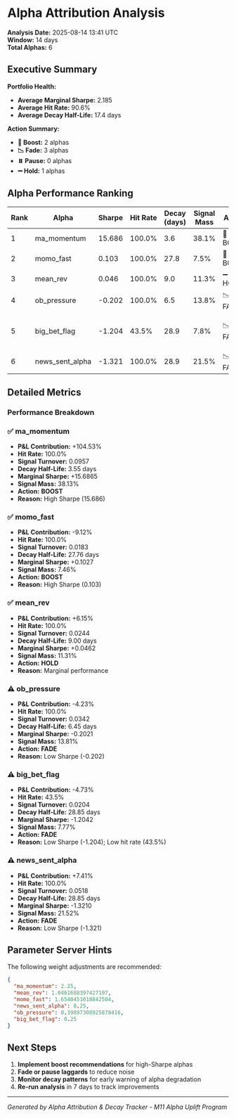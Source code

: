# Alpha Attribution Analysis

**Analysis Date:** 2025-08-14 13:41 UTC  
**Window:** 14 days  
**Total Alphas:** 6

## Executive Summary

**Portfolio Health:**
- **Average Marginal Sharpe:** 2.185
- **Average Hit Rate:** 90.6%
- **Average Decay Half-Life:** 17.4 days

**Action Summary:**
- **🚀 Boost:** 2 alphas
- **📉 Fade:** 3 alphas  
- **⏸️ Pause:** 0 alphas
- **➖ Hold:** 1 alphas

## Alpha Performance Ranking

| Rank | Alpha | Sharpe | Hit Rate | Decay (days) | Signal Mass | Action | Reason |
|------|-------|--------|----------|--------------|-------------|--------|---------|
| 1 | ma_momentum | 15.686 | 100.0% | 3.6 | 38.1% | 🚀 BOOST | High Sharpe (15.686) |
| 2 | momo_fast | 0.103 | 100.0% | 27.8 | 7.5% | 🚀 BOOST | High Sharpe (0.103) |
| 3 | mean_rev | 0.046 | 100.0% | 9.0 | 11.3% | ➖ HOLD | Marginal performance |
| 4 | ob_pressure | -0.202 | 100.0% | 6.5 | 13.8% | 📉 FADE | Low Sharpe (-0.202) |
| 5 | big_bet_flag | -1.204 | 43.5% | 28.9 | 7.8% | 📉 FADE | Low Sharpe (-1.204); Low hit rate (43.5%) |
| 6 | news_sent_alpha | -1.321 | 100.0% | 28.9 | 21.5% | 📉 FADE | Low Sharpe (-1.321) |


## Detailed Metrics

### Performance Breakdown

### ✅ ma_momentum

- **P&L Contribution:** +104.53%
- **Hit Rate:** 100.0%
- **Signal Turnover:** 0.0957
- **Decay Half-Life:** 3.55 days
- **Marginal Sharpe:** +15.6865
- **Signal Mass:** 38.13%
- **Action:** **BOOST**
- **Reason:** High Sharpe (15.686)

### ✅ momo_fast

- **P&L Contribution:** -9.12%
- **Hit Rate:** 100.0%
- **Signal Turnover:** 0.0183
- **Decay Half-Life:** 27.76 days
- **Marginal Sharpe:** +0.1027
- **Signal Mass:** 7.46%
- **Action:** **BOOST**
- **Reason:** High Sharpe (0.103)

### ✅ mean_rev

- **P&L Contribution:** +6.15%
- **Hit Rate:** 100.0%
- **Signal Turnover:** 0.0244
- **Decay Half-Life:** 9.00 days
- **Marginal Sharpe:** +0.0462
- **Signal Mass:** 11.31%
- **Action:** **HOLD**
- **Reason:** Marginal performance

### ⚠️ ob_pressure

- **P&L Contribution:** -4.23%
- **Hit Rate:** 100.0%
- **Signal Turnover:** 0.0342
- **Decay Half-Life:** 6.45 days
- **Marginal Sharpe:** -0.2021
- **Signal Mass:** 13.81%
- **Action:** **FADE**
- **Reason:** Low Sharpe (-0.202)

### ⚠️ big_bet_flag

- **P&L Contribution:** -4.73%
- **Hit Rate:** 43.5%
- **Signal Turnover:** 0.0204
- **Decay Half-Life:** 28.85 days
- **Marginal Sharpe:** -1.2042
- **Signal Mass:** 7.77%
- **Action:** **FADE**
- **Reason:** Low Sharpe (-1.204); Low hit rate (43.5%)

### ⚠️ news_sent_alpha

- **P&L Contribution:** +7.41%
- **Hit Rate:** 100.0%
- **Signal Turnover:** 0.0518
- **Decay Half-Life:** 28.85 days
- **Marginal Sharpe:** -1.3210
- **Signal Mass:** 21.52%
- **Action:** **FADE**
- **Reason:** Low Sharpe (-1.321)


## Parameter Server Hints

The following weight adjustments are recommended:

```json
{
  "ma_momentum": 2.25,
  "mean_rev": 1.0461688397427107,
  "momo_fast": 1.6540451018842504,
  "news_sent_alpha": 0.25,
  "ob_pressure": 0.39897308925878416,
  "big_bet_flag": 0.25
}
```

## Next Steps

1. **Implement boost recommendations** for high-Sharpe alphas
2. **Fade or pause laggards** to reduce noise
3. **Monitor decay patterns** for early warning of alpha degradation
4. **Re-run analysis** in 7 days to track improvements

---
*Generated by Alpha Attribution & Decay Tracker - M11 Alpha Uplift Program*

